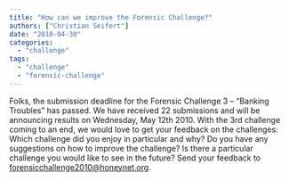 ```yaml
---
title: "How can we improve the Forensic Challenge?"
authors: ["Christian Seifert"]
date: "2010-04-30"
categories: 
  - "challenge"
tags: 
  - "challenge"
  - "forensic-challenge"
---
```


Folks, the submission deadline for the Forensic Challenge 3 – “Banking Troubles” has passed. We have received 22 submissions and will be announcing results on Wednesday, May 12th 2010. With the 3rd challenge coming to an end, we would love to get your feedback on the challenges: Which challenge did you enjoy in particular and why? Do you have any suggestions on how to improve the challenge? Is there a particular challenge you would like to see in the future? Send your feedback to forensicchallenge2010@honeynet.org.
